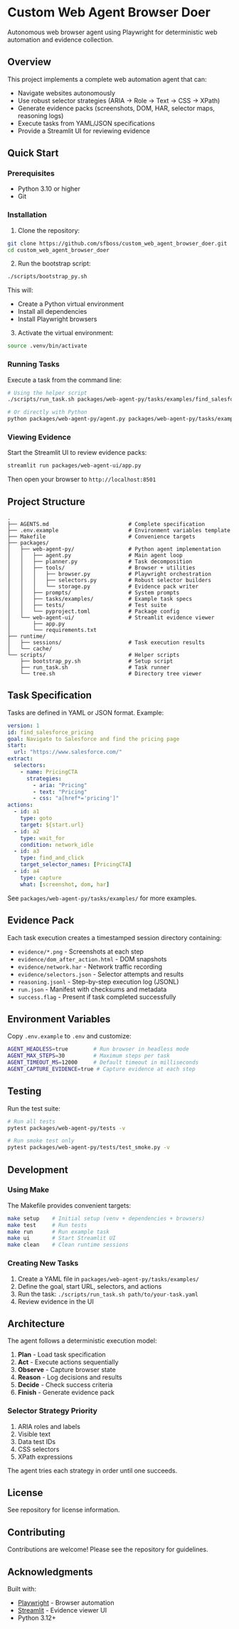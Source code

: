 # Custom Web Agent Browser Doer

Autonomous web browser agent using Playwright for deterministic web automation and evidence collection.

## Overview

This project implements a complete web automation agent that can:
- Navigate websites autonomously
- Use robust selector strategies (ARIA → Role → Text → CSS → XPath)
- Generate evidence packs (screenshots, DOM, HAR, selector maps, reasoning logs)
- Execute tasks from YAML/JSON specifications
- Provide a Streamlit UI for reviewing evidence

## Quick Start

### Prerequisites

- Python 3.10 or higher
- Git

### Installation

1. Clone the repository:
```bash
git clone https://github.com/sfboss/custom_web_agent_browser_doer.git
cd custom_web_agent_browser_doer
```

2. Run the bootstrap script:
```bash
./scripts/bootstrap_py.sh
```

This will:
- Create a Python virtual environment
- Install all dependencies
- Install Playwright browsers

3. Activate the virtual environment:
```bash
source .venv/bin/activate
```

### Running Tasks

Execute a task from the command line:

```bash
# Using the helper script
./scripts/run_task.sh packages/web-agent-py/tasks/examples/find_salesforce_pricing.yaml

# Or directly with Python
python packages/web-agent-py/agent.py packages/web-agent-py/tasks/examples/find_salesforce_pricing.yaml
```

### Viewing Evidence

Start the Streamlit UI to review evidence packs:

```bash
streamlit run packages/web-agent-ui/app.py
```

Then open your browser to `http://localhost:8501`

## Project Structure

```
.
├── AGENTS.md                         # Complete specification
├── .env.example                      # Environment variables template
├── Makefile                          # Convenience targets
├── packages/
│   ├── web-agent-py/                 # Python agent implementation
│   │   ├── agent.py                  # Main agent loop
│   │   ├── planner.py                # Task decomposition
│   │   ├── tools/                    # Browser + utilities
│   │   │   ├── browser.py            # Playwright orchestration
│   │   │   ├── selectors.py          # Robust selector builders
│   │   │   └── storage.py            # Evidence pack writer
│   │   ├── prompts/                  # System prompts
│   │   ├── tasks/examples/           # Example task specs
│   │   ├── tests/                    # Test suite
│   │   └── pyproject.toml            # Package config
│   └── web-agent-ui/                 # Streamlit evidence viewer
│       ├── app.py
│       └── requirements.txt
├── runtime/
│   ├── sessions/                     # Task execution results
│   └── cache/
└── scripts/                          # Helper scripts
    ├── bootstrap_py.sh               # Setup script
    ├── run_task.sh                   # Task runner
    └── tree.sh                       # Directory tree viewer
```

## Task Specification

Tasks are defined in YAML or JSON format. Example:

```yaml
version: 1
id: find_salesforce_pricing
goal: Navigate to Salesforce and find the pricing page
start:
  url: "https://www.salesforce.com/"
extract:
  selectors:
    - name: PricingCTA
      strategies:
        - aria: "Pricing"
        - text: "Pricing"
        - css: "a[href*='pricing']"
actions:
  - id: a1
    type: goto
    target: ${start.url}
  - id: a2
    type: wait_for
    condition: network_idle
  - id: a3
    type: find_and_click
    target_selector_names: [PricingCTA]
  - id: a4
    type: capture
    what: [screenshot, dom, har]
```

See `packages/web-agent-py/tasks/examples/` for more examples.

## Evidence Pack

Each task execution creates a timestamped session directory containing:

- `evidence/*.png` - Screenshots at each step
- `evidence/dom_after_action.html` - DOM snapshots
- `evidence/network.har` - Network traffic recording
- `evidence/selectors.json` - Selector attempts and results
- `reasoning.jsonl` - Step-by-step execution log (JSONL)
- `run.json` - Manifest with checksums and metadata
- `success.flag` - Present if task completed successfully

## Environment Variables

Copy `.env.example` to `.env` and customize:

```bash
AGENT_HEADLESS=true        # Run browser in headless mode
AGENT_MAX_STEPS=30         # Maximum steps per task
AGENT_TIMEOUT_MS=12000     # Default timeout in milliseconds
AGENT_CAPTURE_EVIDENCE=true # Capture evidence at each step
```

## Testing

Run the test suite:

```bash
# Run all tests
pytest packages/web-agent-py/tests -v

# Run smoke test only
pytest packages/web-agent-py/tests/test_smoke.py -v
```

## Development

### Using Make

The Makefile provides convenient targets:

```bash
make setup    # Initial setup (venv + dependencies + browsers)
make test     # Run tests
make run      # Run example task
make ui       # Start Streamlit UI
make clean    # Clean runtime sessions
```

### Creating New Tasks

1. Create a YAML file in `packages/web-agent-py/tasks/examples/`
2. Define the goal, start URL, selectors, and actions
3. Run the task: `./scripts/run_task.sh path/to/your-task.yaml`
4. Review evidence in the UI

## Architecture

The agent follows a deterministic execution model:

1. **Plan** - Load task specification
2. **Act** - Execute actions sequentially
3. **Observe** - Capture browser state
4. **Reason** - Log decisions and results
5. **Decide** - Check success criteria
6. **Finish** - Generate evidence pack

### Selector Strategy Priority

1. ARIA roles and labels
2. Visible text
3. Data test IDs
4. CSS selectors
5. XPath expressions

The agent tries each strategy in order until one succeeds.

## License

See repository for license information.

## Contributing

Contributions are welcome! Please see the repository for guidelines.

## Acknowledgments

Built with:
- [Playwright](https://playwright.dev/) - Browser automation
- [Streamlit](https://streamlit.io/) - Evidence viewer UI
- Python 3.12+
